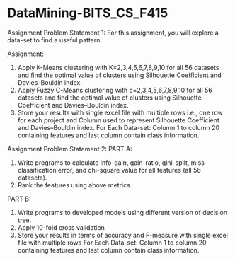 # DataMining-BITS_CS_F415

Assignment Problem Statement 1:
For this assignment, you will explore a data-set to find a useful pattern.

Assignment:
1. Apply K-Means clustering with K=2,3,4,5,6,7,8,9,10 for all 56 datasets and find the optimal value of clusters using Silhouette Coefficient and Davies–Bouldin index.
2. Apply Fuzzy C-Means clustering with c=2,3,4,5,6,7,8,9,10 for all 56 datasets and find the optimal value of clusters using Silhouette Coefficient and Davies–Bouldin index.
3. Store your results with single excel file with multiple rows i.e., one row for each project and Column used to represent Silhouette Coefficient and Davies–Bouldin index.
For Each Data-set: Column 1 to column 20 containing features and last column contain class information.


Assignment Problem Statement 2:
PART A:
1. Write programs to calculate info-gain, gain-ratio, gini-split, miss-classification error, and chi-square value for all features (all 56 datasets).
2. Rank the features using above metrics.

PART B:
1. Write programs to developed models using different version of decision tree.
2. Apply 10-fold cross validation
3. Store your results in terms of accuracy and F-measure with single excel file with multiple rows
For Each Data-set: Column 1 to column 20 containing features and last column contain class information.
